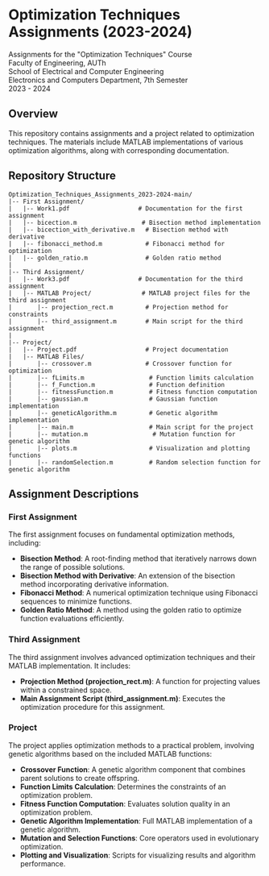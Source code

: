 # Optimization Techniques Assignments (2023-2024)
Assignments for the "Optimization Techniques" Course\
Faculty of Engineering, AUTh\
School of Electrical and Computer Engineering\
Electronics and Computers Department, 7th Semester\
2023 - 2024


## Overview
This repository contains assignments and a project related to optimization techniques. The materials include MATLAB implementations of various optimization algorithms, along with corresponding documentation.

## Repository Structure
```
Optimization_Techniques_Assignments_2023-2024-main/
|-- First Assignment/
|   |-- Work1.pdf                   # Documentation for the first assignment
|   |-- bicection.m                  # Bisection method implementation
|   |-- bicection_with_derivative.m   # Bisection method with derivative
|   |-- fibonacci_method.m            # Fibonacci method for optimization
|   |-- golden_ratio.m                # Golden ratio method
|
|-- Third Assignment/
|   |-- Work3.pdf                   # Documentation for the third assignment
|   |-- MATLAB Project/              # MATLAB project files for the third assignment
|       |-- projection_rect.m         # Projection method for constraints
|       |-- third_assignment.m        # Main script for the third assignment
|
|-- Project/
|   |-- Project.pdf                   # Project documentation
|   |-- MATLAB Files/
|       |-- crossover.m               # Crossover function for optimization
|       |-- fLimits.m                  # Function limits calculation
|       |-- f_Function.m               # Function definition
|       |-- fitnessFunction.m          # Fitness function computation
|       |-- gaussian.m                 # Gaussian function implementation
|       |-- geneticAlgorithm.m         # Genetic algorithm implementation
|       |-- main.m                     # Main script for the project
|       |-- mutation.m                  # Mutation function for genetic algorithm
|       |-- plots.m                    # Visualization and plotting functions
|       |-- randomSelection.m          # Random selection function for genetic algorithm
```

## Assignment Descriptions
### First Assignment
The first assignment focuses on fundamental optimization methods, including:
- **Bisection Method**: A root-finding method that iteratively narrows down the range of possible solutions.
- **Bisection Method with Derivative**: An extension of the bisection method incorporating derivative information.
- **Fibonacci Method**: A numerical optimization technique using Fibonacci sequences to minimize functions.
- **Golden Ratio Method**: A method using the golden ratio to optimize function evaluations efficiently.

### Third Assignment
The third assignment involves advanced optimization techniques and their MATLAB implementation. It includes:
- **Projection Method (projection_rect.m)**: A function for projecting values within a constrained space.
- **Main Assignment Script (third_assignment.m)**: Executes the optimization procedure for this assignment.

### Project
The project applies optimization methods to a practical problem, involving genetic algorithms based on the included MATLAB functions:
- **Crossover Function**: A genetic algorithm component that combines parent solutions to create offspring.
- **Function Limits Calculation**: Determines the constraints of an optimization problem.
- **Fitness Function Computation**: Evaluates solution quality in an optimization problem.
- **Genetic Algorithm Implementation**: Full MATLAB implementation of a genetic algorithm.
- **Mutation and Selection Functions**: Core operators used in evolutionary optimization.
- **Plotting and Visualization**: Scripts for visualizing results and algorithm performance.




